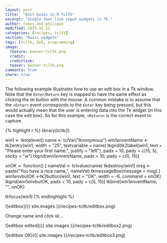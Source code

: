 ```yaml
---
layout: post
title:  "Edit boxes in R TclTk"
excerpt: "Single text line input widgets in Tk."
author: james_and_philippe
modified: 2015-12-22
categories: [recipes, tcltk]
section: "Basic widgets"
tags: [tcltk, GUI, programming]
image:
  feature: banner-tcltk.png
  credit: 
  creditlink: 
  teaser: banner-tcltk.png
comments: true
share: true
---
```


The following example illustrates how to use an edit box in a Tk window. Note that the `Enter`/`Return` key is mapped to have the same effect as clicking the `OK` button with the mouse. A common mistake is to assume that the `<Enter>` event corresponds to the `Enter` key being pressed, but this would actually mean that the user is entering data into the Tk widget (in this case the edit box). So for this example, `<Return>` is the correct event to capture.


{% highlight r %}
library(tcltk2)

win1 <- tktoplevel()
name <- tclVar("Anonymous")
win1$env$entName <-tk2entry(win1, width = "25", textvariable = name)
tkgrid(tk2label(win1, text = "Please enter your first name:", justify = "left"),
  padx = 10, pady = c(15, 5), sticky = "w")
tkgrid(win1$env$entName, padx = 10, pady = c(0, 15))

onOK <- function() {
  nameVal <- tclvalue(name)
  tkdestroy(win1)
  msg <- paste("You have a nice name,", nameVal)
  tkmessageBox(message = msg)
}
win1$env$butOK <-tk2button(win1, text = "OK", width = -6, command = onOK)
tkgrid(win1$env$butOK, padx = 10, pady = c(5, 15))
tkbind(win1$env$entName, "<Return>", onOK)

tkfocus(win1)
{% endhighlight %}

![editbox]({{ site.images }}/recipes-tcltk/editbox.png)

Change name and click `OK`...

![editbox edited]({{ site.images }}/recipes-tcltk/editbox2.png)

![editbox OK]({{ site.images }}/recipes-tcltk/editbox3.png)
